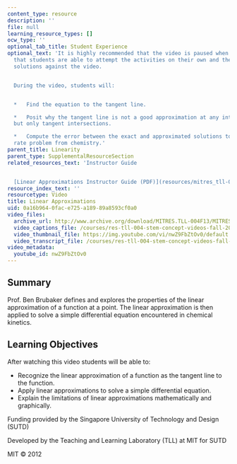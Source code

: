 ```yaml
---
content_type: resource
description: ''
file: null
learning_resource_types: []
ocw_type: ''
optional_tab_title: Student Experience
optional_text: 'It is highly recommended that the video is paused when prompted so
  that students are able to attempt the activities on their own and then check their
  solutions against the video.


  During the video, students will:


  *   Find the equation to the tangent line.

  *   Posit why the tangent line is not a good approximation at any intersection point,
  but only tangent intersections.

  *   Compute the error between the exact and approximated solutions to a reaction
  rate problem from chemistry.'
parent_title: Linearity
parent_type: SupplementalResourceSection
related_resources_text: 'Instructor Guide


  [Linear Approximations Instructor Guide (PDF)](resources/mitres_tll-004f13_linap_ig)'
resource_index_text: ''
resourcetype: Video
title: Linear Approximations
uid: 0a16b964-0fac-e725-a189-89a8593cf0a0
video_files:
  archive_url: http://www.archive.org/download/MITRES.TLL-004F13/MITRES_TLL-004F13_linear_approximations_300k.mp4
  video_captions_file: /courses/res-tll-004-stem-concept-videos-fall-2013/e4c6c470600d5ee19116cfc0f16cfd61_nwZ9FbZtOv0.vtt
  video_thumbnail_file: https://img.youtube.com/vi/nwZ9FbZtOv0/default.jpg
  video_transcript_file: /courses/res-tll-004-stem-concept-videos-fall-2013/21b4dd321d090c6fdeb71cb73dbbb99c_nwZ9FbZtOv0.pdf
video_metadata:
  youtube_id: nwZ9FbZtOv0
---
```


Summary
-------

Prof. Ben Brubaker defines and explores the properties of the linear approximation of a function at a point. The linear approximation is then applied to solve a simple differential equation encountered in chemical kinetics.

Learning Objectives
-------------------

After watching this video students will be able to:

*   Recognize the linear approximation of a function as the tangent line to the function.
*   Apply linear approximations to solve a simple differential equation.
*   Explain the limitations of linear approximations mathematically and graphically.

Funding provided by the Singapore University of Technology and Design (SUTD)

Developed by the Teaching and Learning Laboratory (TLL) at MIT for SUTD

MIT © 2012